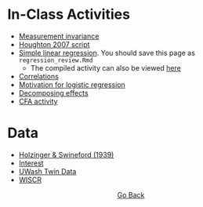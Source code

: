 # In-Class Activities
- [Measurement invariance](https://github.com/cddesja/epsy8266/raw/master/course_materials/scripts/measurement_invariance.Rmd)
- [Houghton 2007 script](https://github.com/cddesja/epsy8266/raw/master/course_materials/scripts/houghton2007.R)
- [Simple linear regression](https://github.com/cddesja/epsy8266/raw/master/course_materials/activities/regression_review.Rmd). You should save this page as `regression_review.Rmd`
  - The compiled activity can also be viewed [here](https://cddesja.github.io/epsy8266/course_materials/activities/regression_review.html)
- [Correlations](https://github.com/cddesja/epsy8266/raw/master/course_materials/activities/correlations.Rmd)
- [Motivation for logistic regression](https://github.com/cddesja/epsy8266/raw/master/course_materials/activities/logreg.Rmd)
- [Decomposing effects](https://github.com/cddesja/epsy8266/raw/master/course_materials/activities/decomposing_effects.Rmd)
- [CFA activity](https://github.com/cddesja/epsy8266/raw/master/course_materials/activities/cfa_activity.Rmd)

# Data
- [Holzinger & Swineford (1939)](https://github.com/cddesja/epsy8266/raw/master/course_materials/data/HolzingerSwineford1939.csv)
- [Interest](https://github.com/cddesja/epsy8266/raw/master/course_materials/data/interest.csv)
- [UWash Twin Data](https://github.com/cddesja/epsy8266/raw/master/course_materials/data/wuschiz.csv)
- [WISCR](https://github.com/cddesja/epsy8266/raw/master/course_materials/data/wiscsem.sav)
<p align="center">
<a href="https://cddesja.github.io/epsy8266">Go Back</a>
</p>

